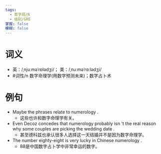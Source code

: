 ```yaml
---
tags:
  - 首字母/N
  - 级别/GRE
掌握: false
模糊: false
---
```

# 词义
- 英：/ˌnjuːməˈrɒlədʒi/； 美：/ˌnuːməˈrɑːlədʒi/
- #词性/n  数字命理学(用数字预测未来)；数字占卜术
# 例句
- Maybe the phrases relate to numerology .
	- 这些也许和数字命理学有关。
- Even Decoz concedes that numerology probably isn 't the real reason why some couples are picking the wedding date .
	- 甚至德科兹也承认很多人选择这一天结婚并不是因为数字命理学。
- The number eighty-eight is very lucky in Chinese numerology .
	- 88是中国数字占卜学中非常幸运的数字。
